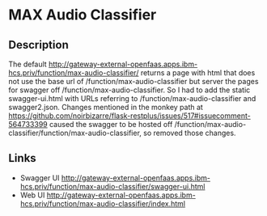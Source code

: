 # MAX Audio Classifier

## Description
The default http://gateway-external-openfaas.apps.ibm-hcs.priv/function/max-audio-classifier/ returns a page with html that does not use the base url of /function/max-audio-classifier but server the pages for swagger off /function/max-audio-classifier. So I had to add the static swagger-ui.html with URLs referring to /function/max-audio-classifier and swagger2.json. Changes mentioned in the monkey path at https://github.com/noirbizarre/flask-restplus/issues/517#issuecomment-564733399 caused the swagger to be hosted off /function/max-audio-classifier/function/max-audio-classifier, so removed those changes.

## Links
* Swagger UI http://gateway-external-openfaas.apps.ibm-hcs.priv/function/max-audio-classifier/swagger-ui.html
* Web UI http://gateway-external-openfaas.apps.ibm-hcs.priv/function/max-audio-classifier/index.html
